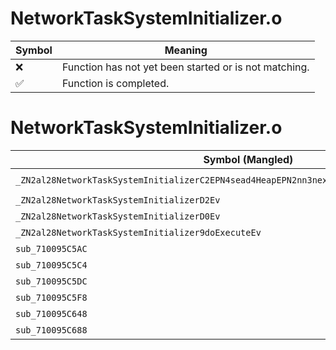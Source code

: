 # NetworkTaskSystemInitializer.o
| Symbol | Meaning 
| ------------- | ------------- 
| :x: | Function has not yet been started or is not matching. 
| :white_check_mark: | Function is completed. 


# NetworkTaskSystemInitializer.o
| Symbol (Mangled) | Symbol (Demangled) | Decompiled? |
| ------------- |  ------------- | ------------- |
| `_ZN2al28NetworkTaskSystemInitializerC2EPN4sead4HeapEPN2nn3nex9NgsFacadeERKNS_11FunctorBaseE` | `al::NetworkTaskSystemInitializer::NetworkTaskSystemInitializer(sead::Heap *,nn::nex::NgsFacade *,al::FunctorBase const&)` | :x: |
| `_ZN2al28NetworkTaskSystemInitializerD2Ev` | `al::NetworkTaskSystemInitializer::~NetworkTaskSystemInitializer()` | :x: |
| `_ZN2al28NetworkTaskSystemInitializerD0Ev` | `al::NetworkTaskSystemInitializer::~NetworkTaskSystemInitializer()` | :x: |
| `_ZN2al28NetworkTaskSystemInitializer9doExecuteEv` | `al::NetworkTaskSystemInitializer::doExecute(void)` | :x: |
| `sub_710095C5AC` | `` | :x: |
| `sub_710095C5C4` | `` | :x: |
| `sub_710095C5DC` | `` | :x: |
| `sub_710095C5F8` | `` | :x: |
| `sub_710095C648` | `` | :x: |
| `sub_710095C688` | `` | :x: |
